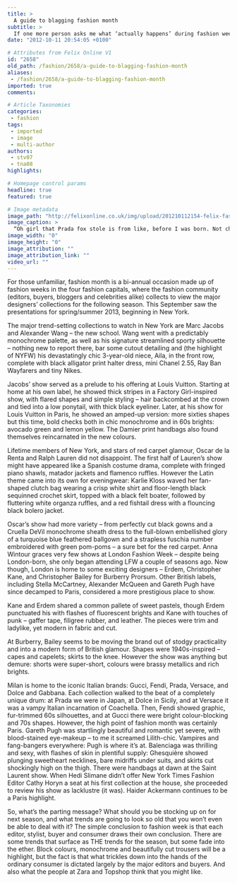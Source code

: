 ```yaml
---
title: >
  A guide to blagging fashion month
subtitle: >
  If one more person asks me what ‘actually happens’ during fashion week I will stub you with my Manolo
date: "2012-10-11 20:54:05 +0100"

# Attributes from Felix Online V1
id: "2658"
old_path: /fashion/2658/a-guide-to-blagging-fashion-month
aliases:
 - /fashion/2658/a-guide-to-blagging-fashion-month
imported: true
comments:

# Article Taxonomies
categories:
 - fashion
tags:
 - imported
 - image
 - multi-author
authors:
 - stv07
 - tna08
highlights:

# Homepage control params
headline: true
featured: true

# Image metadata
image_path: "http://felixonline.co.uk/img/upload/201210112154-felix-fashiongirlfrontrgb.jpg"
image_caption: >
  “Oh girl that Prada fox stole is from like, before I was born. Not chic.”
image_width: "0"
image_height: "0"
image_attribution: ""
image_attribution_link: ""
video_url: ""
---
```


For those unfamiliar, fashion month is a bi-annual occasion made up of fashion weeks in the four fashion capitals, where the fashion community (editors, buyers, bloggers and celebrities alike) collects to view the major designers’ collections for the following season. This September saw the presentations for spring/summer 2013, beginning in New York.

The major trend-setting collections to watch in New York are Marc Jacobs and Alexander Wang – the new school. Wang went with a predictably monochrome palette, as well as his signature streamlined sporty silhouette – nothing new to report there, bar some cutout detailing and (the highlight of NYFW) his devastatingly chic 3-year-old niece, Aila, in the front row, complete with black alligator print halter dress, mini Chanel 2.55, Ray Ban Wayfarers and tiny Nikes.

Jacobs’ show served as a prelude to his offering at Louis Vuitton. Starting at home at his own label, he showed thick stripes in a Factory Girl-inspired show, with flared shapes and simple styling – hair backcombed at the crown and tied into a low ponytail, with thick black eyeliner. Later, at his show for Louis Vuitton in Paris, he showed an amped-up version: more sixties shapes but this time, bold checks both in chic monochrome and in 60s brights: avocado green and lemon yellow. The Damier print handbags also found themselves reincarnated in the new colours.

Lifetime members of New York, and stars of red carpet glamour, Oscar de la Renta and Ralph Lauren did not disappoint. The first half of Lauren’s show might have appeared like a Spanish costume drama, complete with fringed piano shawls, matador jackets and flamenco ruffles. However the Latin theme came into its own for eveningwear: Karlie Kloss waved her fan-shaped clutch bag wearing a crisp white shirt and floor-length black sequinned crochet skirt, topped with a black felt boater, followed by fluttering white organza ruffles, and a red fishtail dress with a flouncing black bolero jacket.

Oscar’s show had more variety – from perfectly cut black gowns and a Cruella DeVil monochrome sheath dress to the full-blown embellished glory of a turquoise blue feathered ballgown and a strapless fuschia number embroidered with green pom-poms – a sure bet for the red carpet.
 Anna Wintour graces very few shows at London Fashion Week – despite being London-born, she only began attending LFW a couple of seasons ago. Now though, London is home to some exciting designers – Erdem, Christopher Kane, and Christopher Bailey for Burberry Prorsum. Other British labels, including Stella McCartney, Alexander McQueen and Gareth Pugh have since decamped to Paris, considered a more prestigious place to show.

Kane and Erdem shared a common pallete of sweet pastels, though Erdem punctuated his with flashes of fluorescent brights and Kane with touches of punk – gaffer tape, filigree rubber, and leather. The pieces were trim and ladylike, yet modern in fabric and cut.

At Burberry, Bailey seems to be moving the brand out of stodgy practicality and into a modern form of British glamour. Shapes were 1940s-inspired – capes and capelets; skirts to the knee. However the show was anything but demure: shorts were super-short, colours were brassy metallics and rich brights.

Milan is home to the iconic Italian brands: Gucci, Fendi, Prada, Versace, and Dolce and Gabbana. Each collection walked to the beat of a completely unique drum: at Prada we were in Japan, at Dolce in Sicily, and at Versace it was a vampy Italian incarnation of Coachella. Then, Fendi showed graphic, fur-trimmed 60s silhouettes, and at Gucci there were bright colour-blocking and 70s shapes.
 However, the high point of fashion month was certainly Paris. Gareth Pugh was startlingly beautiful and romantic yet severe, with blood-stained eye-makeup – to me it screamed Lilith-chic. Vampires and fang-bangers everywhere: Pugh is where it’s at. Balenciaga was thrilling and sexy, with flashes of skin in plentiful supply: Ghesquière showed plunging sweetheart necklines, bare midriffs under suits, and skirts cut shockingly high on the thigh. There were handbags at dawn at the Saint Laurent show. When Hedi Slimane didn’t offer New York Times Fashion Editor Cathy Horyn a seat at his first collection at the house, she proceeded to review his show as lacklustre (it was). Haider Ackermann continues to be a Paris highlight.

So, what’s the parting message? What should you be stocking up on for next season, and what trends are going to look so old that you won’t even be able to deal with it? The simple conclusion to fashion week is that each editor, stylist, buyer and consumer draws their own conclusion. There are some trends that surface as THE trends for the season, but some fade into the ether. Block colours, monochrome and beautifully cut trousers will be a highlight, but the fact is that what trickles down into the hands of the ordinary consumer is dictated largely by the major editors and buyers. And also what the people at Zara and Topshop think that you might like.

